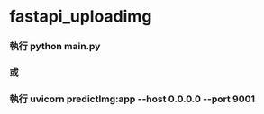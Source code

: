 # fastapi_uploadimg
### 執行 python main.py
### 或  
### 執行 uvicorn predictImg:app  --host 0.0.0.0 --port 9001